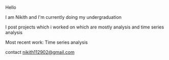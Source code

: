 Hello

I am Nikith and I'm currently doing my undergraduation

I post projects which i worked on which are mostly analysis and time series analysis

Most recent work: Time series analysis

contact
nikith112902@gmail.com

<!---
illino/illino is a ✨ special ✨ repository because its `README.md` (this file) appears on your GitHub profile.
You can click the Preview link to take a look at your changes.
--->
